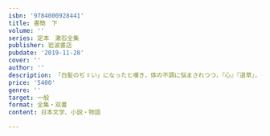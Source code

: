 ```yaml
---
isbn: '9784000928441'
title: 書簡　下
volume: ''
series: 定本　漱石全集
publisher: 岩波書店
pubdate: '2019-11-28'
cover: ''
author: ''
description: 「白髪のぢゞい」になったと嘆き，体の不調に悩まされつつ，『心』『道草』，そして『明暗』を書き続ける漱石．
price: '5400'
genre: ''
target: 一般
format: 全集・双書
content: 日本文学、小説・物語

---
```

